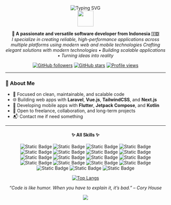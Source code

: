 <div align="center">
  <img src="https://readme-typing-svg.herokuapp.com?font=Fira+Code&size=32&duration=2800&pause=2000&color=A855F7&center=true&vCenter=true&width=600&lines=Hi+there+%F0%9F%91%8B%2C+I'm+Rahman+Islam;Full-Stack+Developer;Web+App+Developer;Problem+Solver" alt="Typing SVG" />
</div>

<div align="center">
  <img src="https://github.com/7oSkaaa/7oSkaaa/blob/main/Images/about_me.gif?raw=true" width="50px">
</div>

<p align="center">
  <strong>🚀 A passionate and versatile software developer from Indonesia 🇮🇩</strong><br>
  <em>I specialize in creating reliable, high-performance applications across multiple platforms using modern web and mobile technologies Crafting elegant solutions with modern technologies • Building scalable applications • Turning ideas into reality</em>
</p>

<div align="center">
  
[![GitHub followers](https://img.shields.io/github/followers/RahmanIslamIen?style=social)](https://github.com/RahmanIslamIen)
[![GitHub stars](https://img.shields.io/github/stars/RahmanIslamIen?style=social)](https://github.com/RahmanIslamIen)
[![Profile views](https://komarev.com/ghpvc/?username=RahmanIslamIen&color=blueviolet&style=flat-square&label=Profile+Views)](https://github.com/RahmanIslamIen)

</div>

---

### 🚀 About Me

- 🔧 Focused on clean, maintainable, and scalable code
- 🌐 Building web apps with **Laravel**, **Vue.js**, **TailwindCSS**, and **Next.js**
- 📱 Developing mobile apps with **Flutter**, **Jetpack Compose**, and **Kotlin**
- 🧩 Open to freelance, collaboration, and long-term projects
- 📬 Contact me if need something

---

<div align="center">

<h4>✨ All Skills ✨</h4>

![Static Badge](https://img.shields.io/badge/Laravel-F4F6FF?style=flat&logo=laravel&logoColor=white&labelColor=F53003)
![Static Badge](https://img.shields.io/badge/Vite-F4F6FF?style=flat&logo=vite&logoColor=%23646CFF&labelColor=%231B1B1B)
![Static Badge](https://img.shields.io/badge/Node.js-F4F6FF?style=flat&logo=nodedotjs&logoColor=white&labelColor=%2350BF29)
![Static Badge](https://img.shields.io/badge/Next.js-F4F6FF?style=flat&logo=nextdotjs&logoColor=white&labelColor=%23000000)
![Static Badge](https://img.shields.io/badge/React-F4F6FF?style=flat&logo=react&logoColor=white&labelColor=%2300BCFF)
![Static Badge](https://img.shields.io/badge/Vue.js-F4F6FF?style=flat&logo=vuedotjs&logoColor=white&labelColor=%2342D392)
![Static Badge](https://img.shields.io/badge/Nuxt.js-F4F6FF?style=flat&logo=nuxt&logoColor=%2300DC82&labelColor=%230E172C)
![Static Badge](https://img.shields.io/badge/Tailwind.css-F4F6FF?style=flat&logo=tailwindcss&logoColor=white&labelColor=%2300BCFF)
![Static Badge](https://img.shields.io/badge/Android-F4F6FF?style=flat&logo=android&logoColor=white&labelColor=%233DDC84)
![Static Badge](https://img.shields.io/badge/Flutter-F4F6FF?style=flat&logo=flutter&logoColor=%2300AEEF&labelColor=%2302569B)
![Static Badge](https://img.shields.io/badge/Kotlin-F4F6FF?style=flat&logo=kotlin&logoColor=white&labelColor=%237F52FF)
![Static Badge](https://img.shields.io/badge/Jetpack%20Compose-F4F6FF?style=flat&logo=jetpackcompose&logoColor=white&labelColor=%234285F4)
![Static Badge](https://img.shields.io/badge/Electron-F4F6FF?style=flat&logo=electron&logoColor=black&labelColor=%239FEAF9)
![Static Badge](https://img.shields.io/badge/Neatbeans-F4F6FF?style=flat&logo=apachenetbeanside&logoColor=white&labelColor=%232E90E9)
![Static Badge](https://img.shields.io/badge/Qt-F4F6FF?style=flat&logo=qt&logoColor=white&labelColor=%2341CD52)
![Static Badge](https://img.shields.io/badge/Supabase-F4F6FF?style=flat&logo=supabase&labelColor=gray)
![Static Badge](https://img.shields.io/badge/MySql-F4F6FF?style=flat&logo=mysql&logoColor=yellow&labelColor=4479A1)
![Static Badge](https://img.shields.io/badge/Mongo%20DB-F4F6FF?style=flat&logo=mongodb&logoColor=%2300ED64&labelColor=%23001E2B)
![Static Badge](https://img.shields.io/badge/Firebase-F4F6FF?style=flat&logo=firebase&logoColor=%23FECD28&labelColor=%23F68304)

[![Top Langs](https://github-readme-stats.vercel.app/api/top-langs/?username=RahmanIslamIen&layout=donut)](https://github.com/anuraghazra/github-readme-stats)

<i>“Code is like humor. When you have to explain it, it’s bad.” – Cory House</i>

</div>

<div align="center">
  <img src="https://capsule-render.vercel.app/api?type=waving&color=gradient&height=100&section=footer" />
</div>
